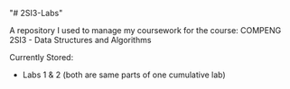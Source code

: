 "# 2SI3-Labs" 

A repository I used to manage my coursework for the course: COMPENG 2SI3 - Data Structures and Algorithms

Currently Stored: 
 - Labs 1 & 2 (both are same parts of one cumulative lab)
